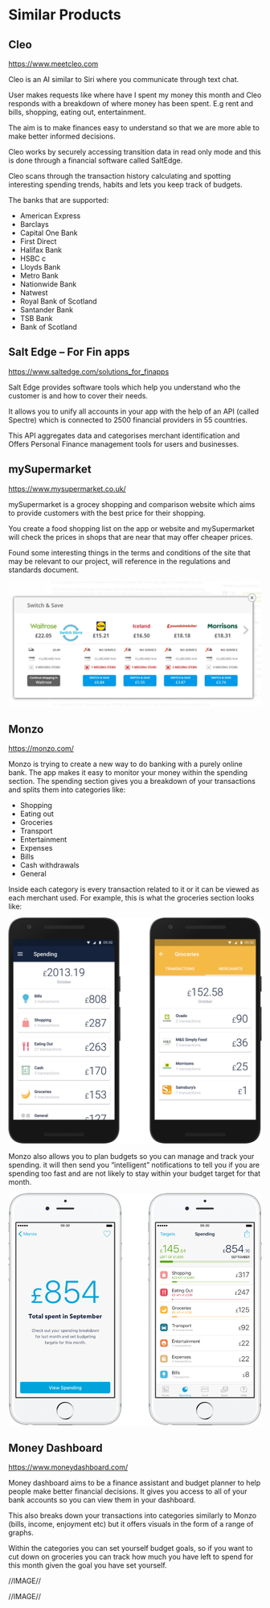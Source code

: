 # Similar Products #

## Cleo ##
https://www.meetcleo.com

Cleo is an AI similar to Siri where you communicate through text chat. 

User makes requests like where have I spent my money this month and Cleo responds with a breakdown of where money has been spent. E.g rent and bills, shopping, eating out, entertainment.

The aim is to make finances easy to understand so that we are more able to make better informed decisions.

Cleo works by securely accessing transition data in read only mode and this is done through a financial software called SaltEdge.

Cleo scans through the transaction history calculating and spotting interesting spending trends, habits and lets you keep track of budgets.

The banks that are supported:
* American Express
* Barclays
* Capital One Bank
* First Direct
* Halifax Bank
* HSBC  c
* Lloyds Bank
* Metro Bank
* Nationwide Bank
* Natwest
* Royal Bank of Scotland
* Santander Bank
* TSB Bank
* Bank of Scotland


## Salt Edge – For Fin apps ##
https://www.saltedge.com/solutions_for_finapps

Salt Edge provides software tools which help you understand who the customer is and how to cover their needs. 

It allows you to unify all accounts in your app with the help of an API (called Spectre) which is connected to 2500 financial providers in 55 countries.

This API aggregates data and categorises merchant identification and Offers Personal Finance management tools for users and businesses.


## mySupermarket ##
https://www.mysupermarket.co.uk/

mySupermarket is a grocey shopping and comparison website which aims to provide customers with the best price for their shopping. 

You create a food shopping list on the app or website and mySupermarket will check the prices in shops that are near that may offer cheaper prices.

Found some interesting things in the terms and conditions of the site that may be relevant to our project, will reference in the regulations and standards document.


![alt text](https://github.com/stdlibdoh/swproj-l/blob/master/docs/images/mySupermarket.jpg "mySupermarket")


## Monzo ##
https://monzo.com/

Monzo is trying to create a new way to do banking with a purely online bank. The app makes it easy to monitor your money within the spending section. The spending section gives you a breakdown of your transactions and splits them  into categories like:
* Shopping
* Eating out
* Groceries
* Transport
* Entertainment
* Expenses
* Bills
* Cash withdrawals
* General

Inside each category is every transaction related to it or it can be viewed as each merchant used. For example, this is what the groceries section looks like:

![alt text](https://github.com/stdlibdoh/swproj-l/blob/master/docs/images/monzo_spending.png "Monzo Spending")

Monzo also allows you to plan budgets  so you can manage and track your spending. it  will then send you “intelligent” notifications to tell you if you are spending too fast and are not likely to stay within your budget target for that month.

![alt text](https://github.com/stdlibdoh/swproj-l/blob/master/docs/images/monzo_targets.png "Monzo budgets")


## Money Dashboard ##
https://www.moneydashboard.com/

Money dashboard aims to be a finance assistant and budget planner to help people make better financial decisions. It gives you access to all of your bank accounts so you can view them in your dashboard.

This also breaks down your transactions into categories similarly to Monzo (bills, income, enjoyment etc) but it offers visuals in the form of a range of graphs.

Within the  categories you can set yourself budget goals, so if you want to cut down on groceries you can track how much you have left to spend for this month given the goal you have set yourself.

//IMAGE//

//IMAGE//








